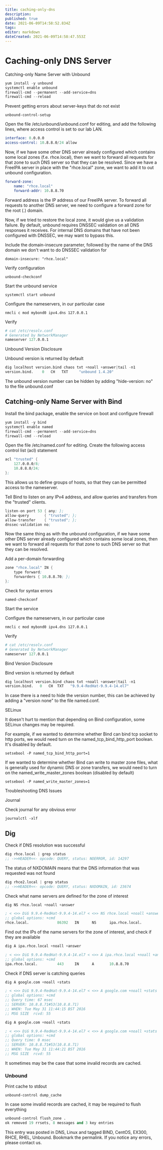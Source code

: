 ```yaml
---
title: caching-only-dns
description: 
published: true
date: 2021-06-09T14:58:52.834Z
tags: 
editor: markdown
dateCreated: 2021-06-09T14:58:47.553Z
---
```


# Caching-only DNS Server

Catching-only Name Server with Unbound

```s
yum install -y unbound
systemctl enable unbound
firewall-cmd --permanent --add-service=dns
firewall-cmd --reload
```

Prevent getting errors about server-keys that do not exist

`unbound-control-setup`

Open the file /etc/unbound/unbound.conf for editing, and add the following lines, where access control is set to our lab LAN.

```s
interface: 0.0.0.0
access-control: 10.8.8.0/24 allow
```

Now, if we have some other DNS server already configured which contains some local zones (f.e. rhce.local), then we want to forward all requests for that zone to such DNS server so that they can be resolved. Since we have a FreeIPA server in place with the "rhce.local" zone, we want to add it to out unbound configuration.

```s
forward-zone:
    name: "rhce.local"
    forward-addr: 10.8.8.70
```

Forward address is the IP address of our FreeIPA server. To forward all requests to another DNS server, we need to configure a forward zone for the root (.) domain.

Now, if we tried to restore the local zone, it would give us a validation failure. By default, unbound requires DNSSEC validation on all DNS responses it receives. For internal DNS domains that have not been configured with DNSSEC, we may want to bypass this.

Include the domain-insecure parameter, followed by the name of the DNS domain we don't want to do DNSSEC validation for

`domain-insecure: "rhce.local"`

Verify configuration

`unbound-checkconf`

Start the unbound service

`systemctl start unbound`

Configure the nameservers, in our particular case

`nmcli c mod mybond0 ipv4.dns 127.0.0.1`

Verify

```s
# cat /etc/resolv.conf
# Generated by NetworkManager
nameserver 127.0.0.1
```

Unbound Version Disclosure

Unbound version is returned by default

```s
dig localhost version.bind chaos txt +noall +answer|tail -n1
version.bind.    0   CH   TXT     "unbound 1.4.20"
```

The unbound version number can be hidden by adding "hide-version: no" to the file unbound.conf

## Catching-only Name Server with Bind

Install the bind package, enable the service on boot and configure firewall

```s
yum install -y bind
systemctl enable named
firewall-cmd --permanent --add-service=dns
firewall-cmd --reload
```

Open the file /etc/named.conf for editing. Create the following access control list (acl) statement

```s
acl "trusted" {
    127.0.0.0/8;
    10.8.8.0/24;
};
```

This allows us to define groups of hosts, so that they can be permitted access to the nameserver.

Tell Bind to listen on any IPv4 address, and allow queries and transfers from the "trusted" clients.

```s
listen-on port 53 { any; };
allow-query       { "trusted"; };
allow-transfer    { "trusted"; };
dnssec-validation no;
```

Now the same thing as with the unbound configuration, if we have some other DNS server already configured which contains some local zones, then we want to forward all requests for that zone to such DNS server so that they can be resolved.

Add a per-domain forwarding

```s
zone "rhce.local" IN {
    type forward;
    forwarders { 10.8.8.70; };
};
```

Check for syntax errors

`named-checkconf`

Start the service

Configure the nameservers, in our particular case

`nmcli c mod mybond0 ipv4.dns 127.0.0.1`

Verify

```s
# cat /etc/resolv.conf
# Generated by NetworkManager
nameserver 127.0.0.1
```

Bind Version Disclosure

Bind version is returned by default

```s
dig localhost version.bind chaos txt +noall +answer|tail -n1
version.bind.   0   CH  TXT   "9.9.4-RedHat-9.9.4-14.el7"
```

In case there is a need to hide the version number, this can be achieved by adding a "version none" to the file named.conf.

SELinux

It doesn't hurt to mention that depending on Bind configuration, some SELinux changes may be required.

For example, if we wanted to determine whether Bind can bind tcp socket to http ports, we would need turn on the named_tcp_bind_http_port boolean. It's disabled by default.

`setsebool -P named_tcp_bind_http_port=1`

If we wanted to determine whether Bind can write to master zone files, what is generally used for dynamic DNS or zone transfers, we would need to turn on the named_write_master_zones boolean (disabled by default)

`setsebool -P named_write_master_zones=1`

Troubleshooting DNS Issues

Journal

Check journal for any obvious error

`journalctl -xlf`

## Dig

Check if DNS resolution was successful

```s
dig rhce.local | grep status
;; ->>HEADER<<- opcode: QUERY, status: NOERROR, id: 14297
```

The status of NXDOMAIN means that the DNS information that was requested was not found

```s
dig rhce2.local | grep status
;; ->>HEADER<<- opcode: QUERY, status: NXDOMAIN, id: 23674
```

Check what name servers are defined for the zone of interest

```s
dig NS rhce.local +noall +answer

; < <>> DiG 9.9.4-RedHat-9.9.4-14.el7 < <>> NS rhce.local +noall +answer
;; global options: +cmd
rhce.local.             86392   IN      NS      ipa.rhce.local.
```

Find out the IPs of the name servers for the zone of interest, and check if they are available

```s
dig A ipa.rhce.local +noall +answer

; < <>> DiG 9.9.4-RedHat-9.9.4-14.el7 < <>> A ipa.rhce.local +noall +answer
;; global options: +cmd
ipa.rhce.local.         443     IN      A       10.8.8.70
```

Check if DNS server is catching queries

```s
dig A google.com +noall +stats

; < <>> DiG 9.9.4-RedHat-9.9.4-14.el7 < <>> A google.com +noall +stats
;; global options: +cmd
;; Query time: 67 msec
;; SERVER: 10.8.8.71#53(10.8.8.71)
;; WHEN: Tue May 31 11:44:15 BST 2016
;; MSG SIZE  rcvd: 55
```

```s
dig A google.com +noall +stats

; < <>> DiG 9.9.4-RedHat-9.9.4-14.el7 < <>> A google.com +noall +stats
;; global options: +cmd
;; Query time: 0 msec
;; SERVER: 10.8.8.71#53(10.8.8.71)
;; WHEN: Tue May 31 11:44:21 BST 2016
;; MSG SIZE  rcvd: 55
```

It sometimes may be the case that some invalid records are cached.

### Unbound

Print cache to stdout

`unbound-control dump_cache`

In case some invalid records are cached, it may be required to flush everything

```s
unbound-control flush_zone .
ok removed 19 rrsets, 8 messages and 3 key entries
```

This entry was posted in DNS, Linux and tagged BIND, CentOS, EX300, RHCE, RHEL, Unbound. Bookmark the permalink. If you notice any errors, please contact us.
